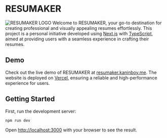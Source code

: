 # RESUMAKER
![RESUMAKER LOGO](https://i.ibb.co/zb1mk3p/Git-Hub-Logo.png)
Welcome to RESUMAKER, your go-to destination for creating professional and visually appealing resumes effortlessly. This project is a personal initiative developed using [Next.js](https://nextjs.org/) with [TypeScript](https://www.typescriptlang.org/), aimed at providing users with a seamless experience in crafting their resumes.

## Demo
Check out the live demo of RESUMAKER at [resumaker.kaninboy.me](http://resumaker.kaninboy.me). The website is deployed on [Vercel](https://vercel.com), ensuring a reliable and high-performance experience for users.

## Getting Started

First, run the development server:

```bash
npm run dev
```
Open [http://localhost:3000](http://localhost:3000) with your browser to see the result.
